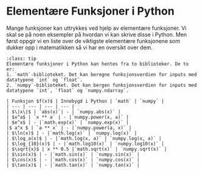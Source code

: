 # Elementære Funksjoner i Python

Mange funksjoner kan uttrykkes ved hjelp av elementære funksjoner. Vi skal se på noen eksempler på hvordan vi kan skrive disse i Python. Men først oppgir vi en liste over de viktigste elementære funksjonene som dukker opp i matematikken så vi har en oversikt over dem.

```{admonition}  Liste over elementære funksjoner
:class: tip
Elementære funksjoner i Python kan hentes fra to biblioteker. De to er:
1. `math`-biblioteket. Det kan beregne funksjonsverdien for inputs med datatypene `int` og `float`.
2. `numpy`-biblioteket. Det kan bergen funksjonsverdien for inputs med datatypene `int`, `float` og `numpy.ndarray`.

| Funksjon $f(x)$ | Innebygd i Python | `math` | `numpy` |
| --- | --- | --- | --- |
| $\|x\|$ | `abs(x)`| - | `numpy.abs(x)` |
| $x^a$ | `x ** a` | - |`numpy.power(x, a)` |
| $e^x$ | - |`math.exp(x)` | `numpy.exp(x)` |
|$ a^x $ | `a ** x` | - |`numpy.power(a, x)` |
| $\ln(x)$ | - |`math.log(x)` | `numpy.log(x)` |
| $\log_a(x)$ | - |`math.log(x, a)` | `numpy.log(x, a)` |
| $\log_{10}(x)$ | - |`math.log10(x)` | `numpy.log10(x)` |
| $\sqrt{x}$ | x ** 0.5 |`math.sqrt(x)` | `numpy.sqrt(x)` |
| $\sin(x)$ | - |`math.sin(x)` | `numpy.sin(x)` |
| $\cos(x)$ | - |`math.cos(x)` | `numpy.cos(x)` |
| $\tan(x)$ | - |`math.tan(x)` | `numpy.tan(x)` |


```